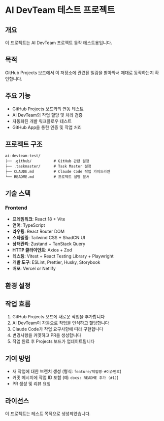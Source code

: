 # AI DevTeam 테스트 프로젝트

## 개요
이 프로젝트는 AI DevTeam 프로젝트 동작 테스트용입니다.

## 목적
GitHub Projects 보드에서 이 저장소에 관련된 일감을 받아와서 제대로 동작하는지 확인합니다.

## 주요 기능
- GitHub Projects 보드와의 연동 테스트
- AI DevTeam의 작업 할당 및 처리 검증
- 자동화된 개발 워크플로우 테스트
- GitHub App을 통한 인증 및 작업 처리

## 프로젝트 구조
```
ai-devteam-test/
├── .github/          # GitHub 관련 설정
├── .taskmaster/      # Task Master 설정
├── CLAUDE.md         # Claude Code 작업 가이드라인
└── README.md         # 프로젝트 설명 문서
```

## 기술 스택

### Frontend
- **프레임워크**: React 18 + Vite
- **언어**: TypeScript
- **라우팅**: React Router DOM
- **스타일링**: Tailwind CSS + ShadCN UI
- **상태관리**: Zustand + TanStack Query
- **HTTP 클라이언트**: Axios + Zod
- **테스팅**: Vitest + React Testing Library + Playwright
- **개발 도구**: ESLint, Prettier, Husky, Storybook
- **배포**: Vercel or Netlify

## 환경 설정


## 작업 흐름
1. GitHub Projects 보드에 새로운 작업을 추가합니다
2. AI DevTeam이 자동으로 작업을 인식하고 할당합니다
3. Claude Code가 작업 요구사항에 따라 구현합니다
4. 변경사항을 커밋하고 PR을 생성합니다
5. 작업 완료 후 Projects 보드가 업데이트됩니다

## 기여 방법
- 새 작업에 대한 브랜치 생성 (형식: `feature/작업명-#이슈번호`)
- 커밋 메시지에 작업 ID 포함 (예: `docs: README 추가 (#1)`)
- PR 생성 및 리뷰 요청

## 라이선스
이 프로젝트는 테스트 목적으로 생성되었습니다.
